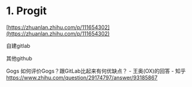 # 1. Progit


[https://zhuanlan.zhihu.com/p/111654302](https://zhuanlan.zhihu.com/p/111654302)

自建gitlab

其他github

Gogs
如何评价Gogs？跟GitLab比起来有何优缺点？ - 王奥(OX)的回答 - 知乎 https://www.zhihu.com/question/29174797/answer/93185867





















